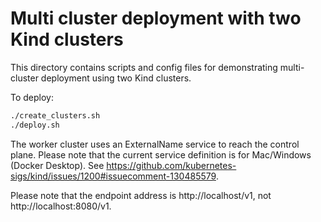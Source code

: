 # Multi cluster deployment with two Kind clusters

This directory contains scripts and config files for demonstrating multi-cluster deployment using two Kind clusters.

To deploy:

```bash
./create_clusters.sh
./deploy.sh
```

The worker cluster uses an ExternalName service to reach the control plane.
Please note that the current service definition is for Mac/Windows (Docker Desktop).
See https://github.com/kubernetes-sigs/kind/issues/1200#issuecomment-130485579.

Please note that the endpoint address is http://localhost/v1, not http://localhost:8080/v1.
